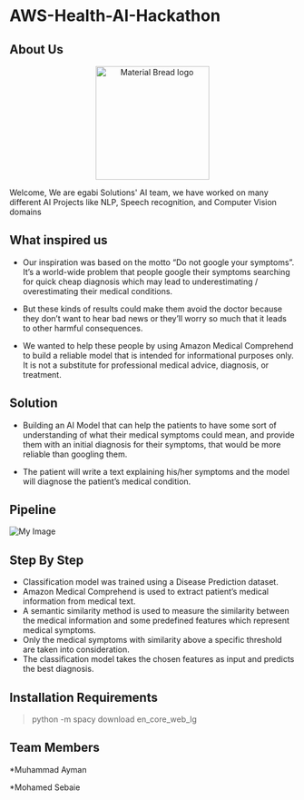 # AWS-Health-AI-Hackathon

## About Us
<p align="center">
    <img width="200" src="https://github.com/muhammadayman97/AWS-Health-AI-Hackathon/blob/main/images/egabi.png" alt="Material Bread logo">
</p>

Welcome, We are egabi Solutions' AI team, we have worked on many different AI Projects like NLP, Speech recognition, and Computer Vision domains

## What inspired us

* Our inspiration was based on the motto “Do not google your symptoms”. It’s a world-wide problem that people google their symptoms searching for quick cheap diagnosis which may lead to underestimating / overestimating their medical conditions.

* But these kinds of results could make them avoid the doctor because they don’t want to hear bad news or they’ll worry so much that it leads to other harmful consequences.

* We wanted to help these people by using Amazon Medical Comprehend to build a reliable model that is intended for informational purposes only. It is not a substitute for professional medical advice, diagnosis, or treatment.


## Solution

* Building an AI Model that can help the patients to have some sort of understanding of what their medical symptoms could mean, and provide them with an initial diagnosis for their symptoms, that would be more reliable than googling them.

* The patient will write a text explaining his/her symptoms and the model will diagnose the patient’s medical condition.


## Pipeline

![My Image](https://github.com/muhammadayman97/AWS-Health-AI-Hackathon/blob/main/images/pipeline.jpg)


## Step By Step

* Classification model was trained using a Disease Prediction dataset.
* Amazon Medical Comprehend is used to extract patient’s medical information from medical text.
* A semantic similarity method is used to measure the similarity between the medical information and some predefined features which represent medical symptoms.
* Only the medical symptoms with similarity above a specific threshold are taken into consideration.
* The classification model takes the chosen features as input and predicts the best diagnosis.

## Installation Requirements

> python -m spacy download en_core_web_lg

## Team Members

*Muhammad Ayman 

*Mohamed Sebaie


